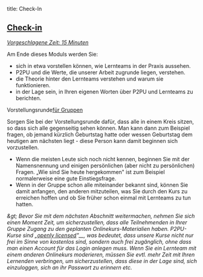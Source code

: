 title: Check-In

## [Check-in](https://learningcircles.p2pu.org/en/studygroup/create/?course_id=480)

[_Vorgeschlagene Zeit: 15 Minuten_](https://learningcircles.p2pu.org/en/studygroup/create/?course_id=480)

Am Ende dieses Moduls werden Sie:

- sich in etwa vorstellen können, wie Lernteams in der Praxis aussehen.
- P2PU und die Werte, die unserer Arbeit zugrunde liegen, verstehen.
- die Theorie hinter den Lernteams verstehen und warum sie funktionieren.
- in der Lage sein, in Ihren eigenen Worten über P2PU und Lernteams zu berichten.

Vorstellungsrunde[für Gruppen](https://learningcircles.p2pu.org/en/studygroup/create/?course_id=480)

Sorgen Sie bei der Vorstellungsrunde dafür, dass alle in einem Kreis sitzen, so dass sich alle gegenseitig sehen können. Man kann dann zum Beispiel fragen, ob jemand kürzlich Geburtstag hatte oder wessen Geburtstag dem heutigen am nächsten liegt - diese Person kann damit beginnen sich vorzustellen.

- Wenn die meisten Leute sich noch nicht kennen, beginnen Sie mit der Namensnennung und einigen persönlichen (aber nicht zu persönlichen) Fragen. „Wie sind Sie heute hergekommen&quot; ist zum Beispiel normalerweise eine gute Einstiegsfrage.
- Wenn in der Gruppe schon alle miteinander bekannt sind, können Sie damit anfangen, den anderen mitzuteilen, was Sie durch den Kurs zu erreichen hoffen und ob Sie früher schon einmal mit Lernteams zu tun hatten.

_\&gt; Bevor Sie mit dem nächsten Abschnitt weitermachen, nehmen Sie sich einen Moment Zeit, um sicherzustellen, dass alle Teilnehmenden in Ihrer Gruppe Zugang zu den geplanten Onlinekurs-Materialien haben. P2PU-Kurse sind „_[_openly licensed_](https://en.wikipedia.org/wiki/Comparison_of_free_and_open-source_software_licenses)_&quot;__, was bedeutet, dass unsere Kurse nicht nur frei im Sinne von kostenlos sind, sondern auch frei zugänglich, ohne dass man einen Account für das Login anlegen muss. Wenn Sie ein Lernteam mit einem anderen Onlinekurs moderieren, müssen Sie evtl. mehr Zeit mit Ihren Lernenden verbringen, um sicherzustellen, dass diese in der Lage sind, sich einzuloggen, sich an ihr Passwort zu erinnern etc._
